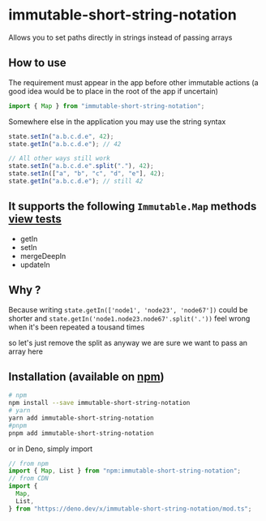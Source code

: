 # immutable-short-string-notation

Allows you to set paths directly in strings instead of passing arrays

## How to use

The requirement must appear in the app before other immutable actions (a good idea would be to place in the root of the app if uncertain)

```javascript
import { Map } from "immutable-short-string-notation";
```

Somewhere else in the application you may use the string syntax

```javascript
state.setIn("a.b.c.d.e", 42);
state.getIn("a.b.c.d.e"); // 42

// All other ways still work
state.setIn("a.b.c.d.e".split("."), 42);
state.setIn(["a", "b", "c", "d", "e"], 42);
state.getIn("a.b.c.d.e"); // still 42
```

## It supports the following `Immutable.Map` methods [view tests](https://github.com/zeachco/immutable-short-string-notation/blob/master/index_test.ts)

- getIn
- setIn
- mergeDeepIn
- updateIn

## Why ?

Because writing `state.getIn(['node1', 'node23', 'node67'])` could be shorter
and `state.getIn('node1.node23.node67'.split('.'))` feel wrong when it's been repeated a tousand times

so let's just remove the split as anyway we are sure we want to pass an array here

## Installation (available on [npm](https://www.npmjs.com/package/immutable-short-string-notation))

```bash
# npm
npm install --save immutable-short-string-notation
# yarn
yarn add immutable-short-string-notation
#pnpm
pnpm add immutable-short-string-notation
```

or in Deno, simply import

```ts
// from npm
import { Map, List } from "npm:immutable-short-string-notation";
// from CDN
import {
  Map,
  List,
} from "https://deno.dev/x/immutable-short-string-notation/mod.ts";
```

